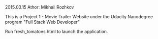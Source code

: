 2015.03.15
Athor: Mikhail Rozhkov

This is a Project 1 - Movie Trailer Website under the Udacity Nanodegree program "Full Stack Web Developer"

Run fresh_tomatoes.html to launch the application. 

